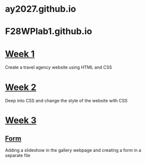 # ay2027.github.io
<!DOCTYPE html>
<html>

<head>
  <title>F28WP</title>
</head>

<body>

  <div class="container">
    <div class="first">
      <h1>F28WPlab1.github.io</h1>
    </div>
    <div class="second">
      <h1><a href="https://ay2027.github.io/week1/index.html">Week 1</a></h1>
      <p>Create a travel agency website using HTML and CSS</p>
    </div>
    <div class="third">
      <h1><a href="https://ay2027.github.io/week2/index.html">Week 2</a></h1>
      <p>Deep into CSS and change the style of the website with CSS</p>
    </div>
    <div class="fourth">
      <h1><a href="https://ay2027.github.io/week3/gallery.html">Week 3</a></h1>
      <h2><a href="https://ay2027.github.io/week3/form.html">Form</a></h1>
      <p>Adding a slideshow in the gallery webpage and creating a form in a separate file</p>
    </div>
  </div>

</body>

</html>
